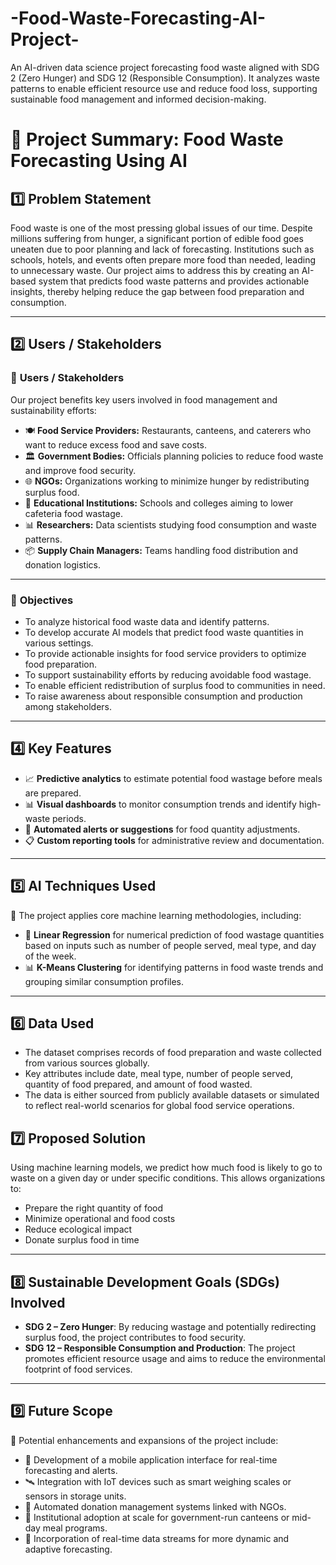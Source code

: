 # -Food-Waste-Forecasting-AI-Project-
An AI-driven data science project forecasting food waste aligned with SDG 2 (Zero Hunger) and SDG 12 (Responsible Consumption). It analyzes waste patterns to enable efficient resource use and reduce food loss, supporting sustainable food management and informed decision-making.

>

# 📘 **Project Summary: Food Waste Forecasting Using AI**

## 1️⃣ **Problem Statement**  
Food waste is one of the most pressing global issues of our time.
Despite millions suffering from hunger, a significant portion of edible food goes uneaten due to poor planning and lack of forecasting. Institutions such as schools, hotels, and events often prepare more food than needed, leading to unnecessary waste. Our project aims to address this by creating an AI-based system that predicts food waste patterns and provides actionable insights, thereby helping reduce the gap between food preparation and consumption.



---

## 2️⃣ **Users / Stakeholders**  

### 👥 **Users / Stakeholders**
Our project benefits key users involved in food management and sustainability efforts:

- 🍽️ **Food Service Providers:** Restaurants, canteens, and caterers who want to reduce excess food and save costs.  
- 🏛️ **Government Bodies:** Officials planning policies to reduce food waste and improve food security.  
- 🌐 **NGOs:** Organizations working to minimize hunger by redistributing surplus food.  
- 🏫 **Educational Institutions:** Schools and colleges aiming to lower cafeteria food wastage.  
- 📊 **Researchers:** Data scientists studying food consumption and waste patterns.  
- 📦 **Supply Chain Managers:** Teams handling food distribution and donation logistics.  


---

### 🎯 **Objectives**

- To analyze historical food waste data and identify patterns.  
- To develop accurate AI models that predict food waste quantities in various settings.  
- To provide actionable insights for food service providers to optimize food preparation.  
- To support sustainability efforts by reducing avoidable food wastage.  
- To enable efficient redistribution of surplus food to communities in need.  
- To raise awareness about responsible consumption and production among stakeholders.  

---

## 4️⃣ **Key Features**  

- 📈 **Predictive analytics** to estimate potential food wastage before meals are prepared.  
- 📊 **Visual dashboards** to monitor consumption trends and identify high-waste periods.  
- 🔔 **Automated alerts or suggestions** for food quantity adjustments.  
- 📋 **Custom reporting tools** for administrative review and documentation.

---

## 5️⃣ **AI Techniques Used** 

🤖 The project applies core machine learning methodologies, including: 
- 🔢 **Linear Regression** for numerical prediction of food wastage quantities based on inputs such as number of people served, meal type, and day of the week.  
- 📊 **K-Means Clustering** for identifying patterns in food waste trends and grouping similar consumption profiles.  

---

## 6️⃣ **Data Used**  

- The dataset comprises records of food preparation and waste collected from various sources globally.  
- Key attributes include date, meal type, number of people served, quantity of food prepared, and amount of food wasted.  
- The data is either sourced from publicly available datasets or simulated to reflect real-world scenarios for global food service operations.  


## 7️⃣ **Proposed Solution**  
Using machine learning models, we predict how much food is likely to go to waste on a given day or under specific conditions. This allows organizations to:

- Prepare the right quantity of food
- Minimize operational and food costs
- Reduce ecological impact
- Donate surplus food in time
---

## 8️⃣ **Sustainable Development Goals (SDGs) Involved**  

- **SDG 2 – Zero Hunger**: By reducing wastage and potentially redirecting surplus food, the project contributes to food security.  
- **SDG 12 – Responsible Consumption and Production**: The project promotes efficient resource usage and aims to reduce the environmental footprint of food services.

---

## 9️⃣ **Future Scope**  
🔮 Potential enhancements and expansions of the project include:  
- 📱 Development of a mobile application interface for real-time forecasting and alerts.  
- 🛰️ Integration with IoT devices such as smart weighing scales or sensors in storage units.  
- 🔄 Automated donation management systems linked with NGOs.  
- 🏢 Institutional adoption at scale for government-run canteens or mid-day meal programs.  
- 📡 Incorporation of real-time data streams for more dynamic and adaptive forecasting.
